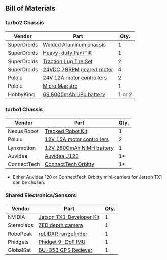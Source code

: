 ## Bill of Materials

### turbo2 Chassis

| Vendor       | Part          | Qty.  |
| ------------ | ------------- | ----- |
| SuperDroids | [Welded Aluminum chassis](http://www.superdroidrobots.com/shop/item.aspx/welded-aluminum-enclosed-chassis-ig42-sb/1493/) | 1 |
| SuperDroids | [Heavy-duty Pan/Tilt](http://www.superdroidrobots.com/shop/item.aspx/camera-360-pan-and-tilt-system-heavyduty/1145/) | 1 |
| SuperDroids | [Traction Lug Tire Set](http://www.superdroidrobots.com/shop/item.aspx?itemid=1995) | 2 |
| SuperDroids | [24VDC 78RPM geared motor](http://www.superdroidrobots.com/shop/item.aspx?itemid=1036) | 4 |
| Pololu | [24V 12A motor controllers](https://www.pololu.com/product/1378) | 2 |
| Pololu | [Micro Maestro](https://www.pololu.com/product/1350) | 1 |
| HobbyKing | [6S 8000mAh LiPo battery](http://www.hobbyking.com/hobbyking/store/__66479__Multistar_High_Capacity_6S_8000mAh_Multi_Rotor_Lipo_Pack_AR_Warehouse_.html) | 1 or 2 |

### turbo1 Chassis

| Vendor       | Part          | Qty.  |
| ------------ | ------------- | ----- |
| Nexus Robot | [Tracked Robot Kit](http://www.robotshop.com/en/arduino-tracked-mobile-tank-robot-kit.html) | 1 |
| Polulu | [12V 15A motor controllers](https://www.pololu.com/product/1376) | 2 |
| Lynxmotion | [12V 2800mAh NiMH battery](http://www.robotshop.com/en/120v-2800mah-rechargeable-nimh-battery-pack.html) | 1 |
| Auvidea | [Auvidea J120](http://igg.me/at/cJ7dDQkO6lw/x/13380589) | 1* |
| ConnectTech | [ConnectTech Orbitty](http://www.wdlsystems.com/Computer-on-Module/Carrier-Boards/CTI-Orbitty-Carrier-for-NVIDIA-Jetson-TX1.html) | 1* |

* Either Auvidea 120 or ConnectTech Orbitty mini-carriers for Jetson TX1 can be chosen.

### Shared Electronics/Sensors

| Vendor       | Part          | Qty.  |
| ------------ | ------------- | ----- |
| NVIDIA     | [Jetson TX1 Developer Kit](https://developer.nvidia.com/embedded/buy/jetson-tx1-devkit) | 1 |
| Stereolabs | [ZED depth camera](https://www.stereolabs.com/zed/specs/) | 1 |
| RoboPeak | [rpLIDAR rangefinder](http://www.slamtec.com/en/lidar) | 1 |
| Phidgets | [Phidget 9-DoF IMU](http://www.phidgets.com/products.php?product_id=1044) | 1 |
| GlobalSat | [BU-353 GPS Reciever](http://www.amazon.com/GlobalSat-BU-353-Receiver-Discontinued-Manufacturer/dp/B000PKX2KA) | 1 |
